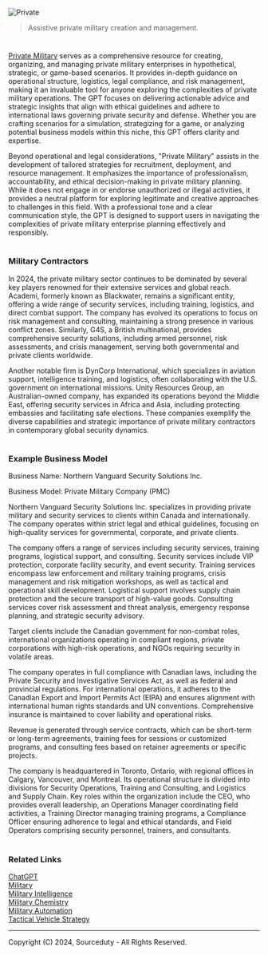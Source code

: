 ![Private](https://github.com/user-attachments/assets/875f10d4-5627-4761-8ae1-cb546b3c09a9)

> Assistive private military creation and management.
#

[Private Military](https://chatgpt.com/g/g-67325bbd8948819088e1390ad6096f77-private-military) serves as a comprehensive resource for creating, organizing, and managing private military enterprises in hypothetical, strategic, or game-based scenarios. It provides in-depth guidance on operational structure, logistics, legal compliance, and risk management, making it an invaluable tool for anyone exploring the complexities of private military operations. The GPT focuses on delivering actionable advice and strategic insights that align with ethical guidelines and adhere to international laws governing private security and defense. Whether you are crafting scenarios for a simulation, strategizing for a game, or analyzing potential business models within this niche, this GPT offers clarity and expertise.

Beyond operational and legal considerations, "Private Military" assists in the development of tailored strategies for recruitment, deployment, and resource management. It emphasizes the importance of professionalism, accountability, and ethical decision-making in private military planning. While it does not engage in or endorse unauthorized or illegal activities, it provides a neutral platform for exploring legitimate and creative approaches to challenges in this field. With a professional tone and a clear communication style, the GPT is designed to support users in navigating the complexities of private military enterprise planning effectively and responsibly.

#
### Military Contractors

In 2024, the private military sector continues to be dominated by several key players renowned for their extensive services and global reach. Academi, formerly known as Blackwater, remains a significant entity, offering a wide range of security services, including training, logistics, and direct combat support. The company has evolved its operations to focus on risk management and consulting, maintaining a strong presence in various conflict zones. Similarly, G4S, a British multinational, provides comprehensive security solutions, including armed personnel, risk assessments, and crisis management, serving both governmental and private clients worldwide.

Another notable firm is DynCorp International, which specializes in aviation support, intelligence training, and logistics, often collaborating with the U.S. government on international missions. Unity Resources Group, an Australian-owned company, has expanded its operations beyond the Middle East, offering security services in Africa and Asia, including protecting embassies and facilitating safe elections. These companies exemplify the diverse capabilities and strategic importance of private military contractors in contemporary global security dynamics.

#
### Example Business Model

Business Name: Northern Vanguard Security Solutions Inc.

Business Model: Private Military Company (PMC)

Northern Vanguard Security Solutions Inc. specializes in providing private military and security services to clients within Canada and internationally. The company operates within strict legal and ethical guidelines, focusing on high-quality services for governmental, corporate, and private clients.

The company offers a range of services including security services, training programs, logistical support, and consulting. Security services include VIP protection, corporate facility security, and event security. Training services encompass law enforcement and military training programs, crisis management and risk mitigation workshops, as well as tactical and operational skill development. Logistical support involves supply chain protection and the secure transport of high-value goods. Consulting services cover risk assessment and threat analysis, emergency response planning, and strategic security advisory.

Target clients include the Canadian government for non-combat roles, international organizations operating in compliant regions, private corporations with high-risk operations, and NGOs requiring security in volatile areas.

The company operates in full compliance with Canadian laws, including the Private Security and Investigative Services Act, as well as federal and provincial regulations. For international operations, it adheres to the Canadian Export and Import Permits Act (EIPA) and ensures alignment with international human rights standards and UN conventions. Comprehensive insurance is maintained to cover liability and operational risks.

Revenue is generated through service contracts, which can be short-term or long-term agreements, training fees for sessions or customized programs, and consulting fees based on retainer agreements or specific projects.

The company is headquartered in Toronto, Ontario, with regional offices in Calgary, Vancouver, and Montreal. Its operational structure is divided into divisions for Security Operations, Training and Consulting, and Logistics and Supply Chain. Key roles within the organization include the CEO, who provides overall leadership, an Operations Manager coordinating field activities, a Training Director managing training programs, a Compliance Officer ensuring adherence to legal and ethical standards, and Field Operators comprising security personnel, trainers, and consultants.

#
### Related Links

[ChatGPT](https://github.com/sourceduty/ChatGPT)
<br>
[Military](https://github.com/sourceduty/Military)
<br>
[Military Intelligence](https://github.com/sourceduty/Military_Intelligence)
<br>
[Military Chemistry](https://github.com/sourceduty/Military_Chemistry)
<br>
[Military Automation](https://github.com/sourceduty/Military_Automation)
<br>
[Tactical Vehicle Strategy](https://github.com/sourceduty/Tactical_Vehicle_Strategy)

***
Copyright (C) 2024, Sourceduty - All Rights Reserved.
